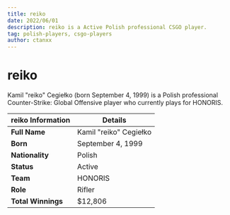 ```yaml
---
title: reiko
date: 2022/06/01
description: reiko is a Active Polish professional CSGO player.
tag: polish-players, csgo-players
author: ctanxx
---
```


# reiko

Kamil "reiko" Cegiełko (born September 4, 1999) is a Polish professional Counter-Strike: Global Offensive player who currently plays for HONORIS.

| **reiko Information** | **Details**            |
| --------------------- | ---------------------- |
| **Full Name**         | Kamil "reiko" Cegiełko |
| **Born**              | September 4, 1999      |
| **Nationality**       | Polish                 |
| **Status**            | Active                 |
| **Team**              | HONORIS                |
| **Role**              | Rifler	             |
| **Total Winnings**    | $12,806                |
